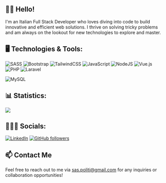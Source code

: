 <!-- [![Header](https://raw.githubusercontent.com/samuelemadrigali/samuelemadrigali/main/banner.png?raw=true "Header")](https://github.com/samuelemadrigali/) -->

## 👋🏻 Hello!

I'm an Italian Full Stack Developer who loves diving into code to build innovative and efficient web solutions. I thrive on solving tricky problems and am always on the lookout for new technologies to explore and master.

## 🖥 Technologies & Tools:

![SASS](https://img.shields.io/badge/SASS-hotpink.svg?style=flat&logo=SASS&logoColor=white)
![Bootstrap](https://img.shields.io/badge/Bootstrap-%237952B3?style=flat&logo=bootstrap&logoColor=white)
![TailwindCSS](https://img.shields.io/badge/TailwindCSS-%2338B2AC.svg?style=flat&logo=tailwind-css&logoColor=white)
![JavaScript](https://img.shields.io/badge/JavaScript-%23323330.svg?style=flat&logo=javascript&logoColor=%23F7DF1E)
![NodeJS](https://img.shields.io/badge/Node.JS-6DA55F?style=flat&logo=node.js&logoColor=white)
![Vue.js](https://img.shields.io/badge/VueJS-%2335495e.svg?style=flat&logo=vuedotjs&logoColor=%234FC08D)
![PHP](https://img.shields.io/badge/PHP-%23777BB4.svg?style=flat&logo=php&logoColor=white)
![Laravel](https://img.shields.io/badge/Laravel-%23FF2D20.svg?style=flat&logo=laravel&logoColor=white)
<!-- ![React](https://img.shields.io/badge/React-%2320232a.svg?style=flat&logo=react&logoColor=%2361DAFB) -->
![MySQL](https://img.shields.io/badge/MySQL-%234479A1?style=flat&logo=mysql&logoColor=white)

<!-- ## 🚀 Projects

- **[Vue/Laravel Cinema](https://github.com/sashapoliti/laravel_cinema)**: A 1950s style cinema web app with CRUD functionality for movies, halls, and screenings.
- **[Disney+ Clone](https://github.com/sashapoliti/disney_plus_clone)**: A replica of Disney+ with a working search bar using The Movie DB API to fetch and display movie details in a modal. -->

## 📊 Statistics:

![](https://github-readme-stats.vercel.app/api?username=sashapoliti&theme=dark&hide_border=false&include_all_commits=false&count_private=false)

## 👨🏻‍💻 Socials:

[![LinkedIn](https://img.shields.io/badge/LinkedIn-%230077B5.svg?logo=linkedin&logoColor=white)](https://www.linkedin.com/in/sashapoliti/)
[![GitHub followers](https://img.shields.io/github/followers/sashapoliti?style=social)](https://github.com/sashapoliti)

## 📫 Contact Me

Feel free to reach out to me via [sas.politi@gmail.com](mailto:sas.politi@gmail.com) for any inquiries or collaboration opportunities!
